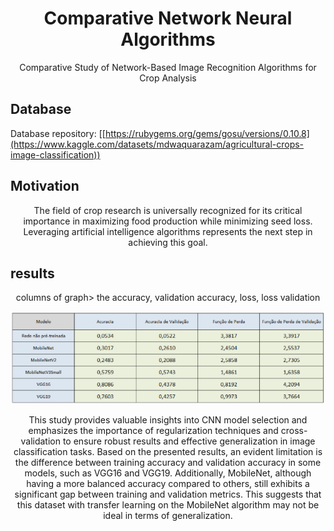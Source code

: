 <h1 align="center">
  Comparative Network Neural Algorithms 
</h1>

<p align="center">
Comparative Study of Network-Based Image Recognition Algorithms for Crop Analysis
</p>


## Database  
Database repository: [[https://rubygems.org/gems/gosu/versions/0.10.8](https://www.kaggle.com/datasets/mdwaquarazam/agricultural-crops-image-classification))

## Motivation  
<p align="center">
The field of crop research is universally recognized for its critical importance in maximizing food production while minimizing seed loss. Leveraging artificial intelligence algorithms represents the next step in achieving this goal.

</p>

## results 
<div align="center"><p >
columns of graph> the accuracy, validation accuracy, loss, loss validation
</p>
<img src="comp.PNG" width="800"/>
  
<p >

  
This study provides valuable insights into CNN model selection and emphasizes the importance of regularization techniques and cross-validation to ensure robust results and effective generalization in image classification tasks. Based on the presented results, an evident limitation is the difference between training accuracy and validation accuracy in some models, such as VGG16 and VGG19. Additionally, MobileNet, although having a more balanced accuracy compared to others, still exhibits a significant gap between training and validation metrics. This suggests that this dataset with transfer learning on the MobileNet algorithm may not be ideal in terms of generalization.
</p>


</div>

